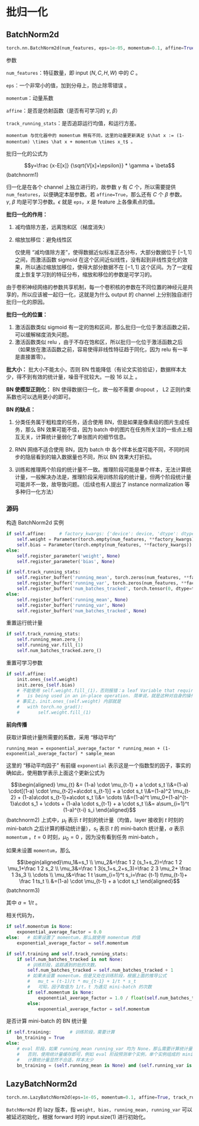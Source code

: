 # 批归一化

## BatchNorm2d

```python
torch.nn.BatchNorm2d(num_features, eps=1e-05, momentum=0.1, affine=True, track_running_stats=True, device=None, dtype=None)
```
参数

`num_features`：特征数量，即 input $(N,C,H,W)$ 中的 $C$ 。

`eps`：一个非常小的值，加到分母上，防止除零错误 。

`momentum`：动量系数

`affine`：是否是仿射函数（是否有可学习的 $\gamma, \ \beta$）

`track_running_stats`：是否追踪运行均值，和运行方差。

```{note}
momentum 与优化器中的 momentum 稍有不同，这里的动量更新满足 $\hat x := (1-momentum) \times \hat x + momentum \times x_t$ 。
```

批归一化的公式为 

$$y=\frac {x-E[x]} {\sqrt{V[x]+\epsilon}} * \gamma + \beta$$ (batchnorm1)

归一化是在各个 channel 上独立进行的，故参数 $\gamma$ 有 $C$ 个，所以需要提供 `num_features`，以便确定本层参数。若 `affine=True`，那么还有 $C$ 个 $\beta$ 参数。$\gamma, \ \beta$ 均是可学习参数。$\epsilon$ 就是 `eps`，$x$ 是 feature 上各像素点的值。

**批归一化的作用：**

1. 减均值除方差，远离饱和区（梯度消失）
2. 缩放加移位：避免线性区

    仅使用 “减均值除方差”，使得数据近似标准正态分布，大部分数据位于 $[-1, 1]$ 之间，而激活函数 sigmoid 在这个区间近似线性，没有起到非线性变化的效果，所以通过缩放加移位，使得大部分数据不在 $[-1,1]$ 这个区间。为了一定程度上恢复学习到的特征分布，缩放和移位的参数是可学习的。

由于卷积神经网络的参数共享机制，每一个卷积核的参数在不同位置的神经元是共享的，所以应该被一起归一化，这就是为什么 output 的 channel 上分别独自进行批归一化的原因。

**批归一化的位置：**

1. 激活函数类似 sigmoid 有一定的饱和区间，那么批归一化位于激活函数之前，可以缓解梯度消失问题。
2. 激活函数类似 relu ，由于不存在饱和区，所以批归一化位于激活函数之后（如果放在激活函数之前，容易使得非线性特征趋于同化，因为 relu 有一半是直接置零）。

**批大小：**
批大小不能太小，否则 BN 性能降低（有论文实验验证），数据样本太少，得不到有效的统计量，噪音干扰较大。一般 16 以上 。

**BN 使模型正则化：**
BN 使得数据归一化，故一般不需要 dropout ， L2 正则约束系数也可以选用更小的即可。

**BN 的缺点：**

1. 分类任务属于粗粒度的任务，适合使用 BN，但是如果是像素级的图片生成任务，那么 BN 效果可能不佳，因为 batch 中的图片在任务所关注的一些点上相互无关，计算统计量弱化了单张图片的细节信息。
2. RNN 网络不适合使用 BN，因为 batch  中 各个样本长度可能不同，不同时间步的隐层看到的输入数据量也不同，所以 BN 效果大打折扣。

3. 训练和推理两个阶段的统计量不一致。推理阶段可能是单个样本，无法计算统计量，一般解决办法是，推理阶段采用训练阶段的统计量，但两个阶段统计量可能并不一致，故导致问题。（后续也有人提出了 instance normalization 等多种归一化方法）

### 源码

构造 BatchNorm2d 实例

```python
if self.affine:     # factory_kwargs: {'device': device, 'dtype': dtype}
    self.weight = Parameter(torch.empty(num_features, **factory_kwargs))
    self.bias = Parameter(torch.empty(num_features, **factory_kwargs))
else:
    self.register_parameter('weight', None)
    self.register_parameter('bias', None)

if self.track_running_stats:
    self.register_buffer('running_mean', torch.zeros(num_features, **factory_kwargs))
    self.register_buffer('running_var', torch.zeros(num_features, **factory_kwargs))
    self.register_buffer('num_batches_tracked', torch.tensor(0, dtype=torch.long, ...))
else:
    self.register_buffer('running_mean', None)
    self.register_buffer('running_var', None)
    self.register_buffer('num_batches_tracked', None)
```

重置运行统计量
```python
if self.track_running_stats:
    self.running_mean.zero_()
    self.running_var.fill_(1)
    self.num_batches_tracked.zero_()
```

重置可学习参数
```python
if self.affine:
    init.ones_(self.weight) 
    init.zeros_(self.bias)
    # 不能使用 self.weight.fill_(1)，否则报错：a leaf Variable that requires grad
    #   is being used in an in-place operation. 简单说，就是这种对自身的操作无法求导。
    # 事实上，init.ones_(self.weight) 内部就是 
    #   with torch.no_grad():
    #       self.weight.fill_(1)
```

**前向传播**

获取计算统计量所需要的系数，采用 “移动平均”

```
running_mean = exponential_average_factor * running_mean + (1-exponential_average_factor) * sample_mean
```

这里的 “移动平均因子” 有前缀 `exponential` 表示这是一个指数型的因子，事实的确如此，使用数学表示上面这个更新公式为

$$\begin{aligned} \mu_{t} &= (1-a) \cdot \mu_{t-1}  + a \cdot s_t
\\&=(1-a) \cdot[(1-a) \cdot \mu_{t-2}+a\cdot s_{t-1}] + a \cdot s_t
\\&=(1-a)^2 \mu_{t-2} + (1-a)a\cdot s_{t-1}+a\cdot s_t
\\&= \cdots
\\&=(1-a)^t \mu_0+(1-a)^{t-1}a\cdot s_1 + \cdots + (1-a)a \cdot s_{t-1} + a \cdot s_t
\\&= a\sum_{i=1}^t (1-a)^{t-i} s_i
\end{aligned}$$ (batchnorm2)
上式中，$\mu_t$ 表示 $t$ 时刻的统计量（均值，layer 接收到 $t$ 时刻的 mini-batch 之后计算的移动统计量），$s_t$ 表示 $t$ 的 mini-batch 统计量，$a$ 表示 `momentum` 。$t=0$ 时刻，$\mu_0=0$ ，因为没有看到任务 mini-batch 。

如果未设置 `momentum`，那么

$$\begin{aligned}\mu_1&=s_1
\\ \mu_2&=\frac 1 2 (s_1+s_2)=\frac 1 2 \mu_1+\frac 1 2 s_2
\\ \mu_3&=\frac 1 3(s_1+s_2+s_3)=\frac 2 3 \mu_2+ \frac 1 3s_3 
\\ \cdots
\\ \mu_t&=\frac 1 t \sum_{i=1}^t s_i=\frac {t-1} t\mu_{t-1}+ \frac 1 ts_t
\\ &=(1-a) \cdot \mu_{t-1} + a \cdot s_t
\end{aligned}$$ (batchnorm3)

其中 $a=1/t$ 。

相关代码为，

```python
if self.momentum is None:
    exponential_average_factor = 0.0
else:   # 如果设置了 momentum，那么就使用 momentum 的值
    exponential_average_factor = self.momentum

if self.training and self.track_running_stats:
    if self.num_batches_tracked is not None:
        # 训练阶段，追踪遇到的批的次数。
        self.num_batches_tracked = self.num_batches_tracked + 1
        # 如果未设置 momentum，但是又处在训练阶段，根据上面的推导公式
        #   mu_t = (t-1)/t * mu_{t-1} + 1/t * s_t
        #   可知，因子取值为 1/t，t 为遇见 mini-batch 的次数
        if self.momentum is None:
            exponential_average_factor = 1.0 / float(self.num_batches_tracked)
        else:
            exponential_average_factor = self.momentum
```

是否计算 mini-batch 的 BN 统计量
```python
if self.training:       # 训练阶段，需要计算
    bn_training = True
else:
    # eval 阶段，如果 running_mean running_var 均为 None，那么需要计算统计量，
    #   否则，使用统计量缓存即可，例如 eval 阶段预测单个实例，单个实例组成的 mini-batch
    #   计算统计量显然不合适，样本太少
    bn_training = (self.running_mean is None) and (self.running_var is None)
```

## LazyBatchNorm2d

```python
torch.nn.LazyBatchNorm2d(eps=1e-05, momentum=0.1, affine=True, track_running_stats=True, device=None, dtype=None)
```

`BatchNorm2d` 的 lazy 版本，指 `weight, bias, running_mean, running_var` 可以被延迟初始化，根据 forward 时的 input.size(1) 进行初始化。


